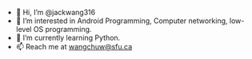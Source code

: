 - 👋 Hi, I’m @jackwang316
- 👀 I’m interested in Android Programming, Computer networking, low-level OS programming. 
- 🌱 I’m currently learning Python. 
- 📫 Reach me at wangchuw@sfu.ca

<!---
jackwang316/jackwang316 is a ✨ special ✨ repository because its `README.md` (this file) appears on your GitHub profile.
You can click the Preview link to take a look at your changes.
--->
